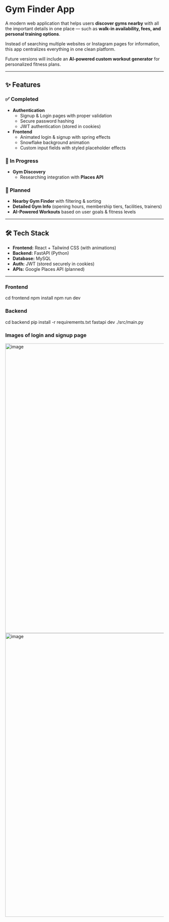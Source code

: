 # Gym Finder App

A modern web application that helps users **discover gyms nearby** with all the important details in one place — such as **walk-in availability, fees, and personal training options**.  

Instead of searching multiple websites or Instagram pages for information, this app centralizes everything in one clean platform.  

Future versions will include an **AI-powered custom workout generator** for personalized fitness plans.  

---

## ✨ Features

### ✅ Completed
- **Authentication**
  - Signup & Login pages with proper validation
  - Secure password hashing
  - JWT authentication (stored in cookies)
- **Frontend**
  - Animated login & signup with spring effects
  - Snowflake background animation
  - Custom input fields with styled placeholder effects

### 🚧 In Progress
- **Gym Discovery**
  - Researching integration with **Places API**

### 🔮 Planned
- **Nearby Gym Finder** with filtering & sorting
- **Detailed Gym Info** (opening hours, membership tiers, facilities, trainers)
- **AI-Powered Workouts** based on user goals & fitness levels

---

## 🛠️ Tech Stack

- **Frontend:** React + Tailwind CSS (with animations)
- **Backend:** FastAPI (Python)
- **Database:** MySQL
- **Auth:** JWT (stored securely in cookies)
- **APIs:** Google Places API (planned)

---

### Frontend
cd frontend
npm install
npm run dev

### Backend
cd backend
pip install -r requirements.txt
fastapi dev ./src/main.py

### Images of login and signup page
<img width="1599" height="919" alt="image" src="https://github.com/user-attachments/assets/e63a381a-505a-46ba-a6ce-3762a099ba2e" />
<img width="1176" height="900" alt="image" src="https://github.com/user-attachments/assets/67b4bc5f-25c9-495b-8d2d-2ec574a481db" />
